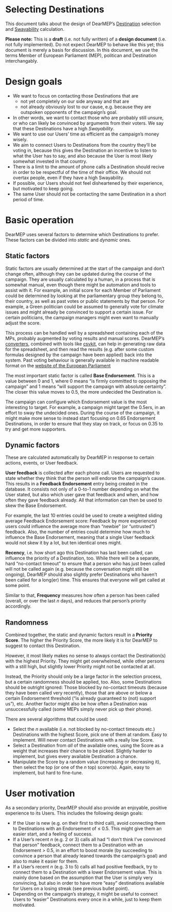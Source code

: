 # Selecting Destinations

This document talks about the design of DearMEP’s [Destination](glossary.md#destination) selection and [Swayability](glossary.md#swayability) calculation.

**Please note:**
This is a **draft** (i.e. not fully written) of a **design document** (i.e. not fully implemented).
Do not expect DearMEP to behave like this yet; this document is merely a basis for discussion.
In this document, we use the terms Member of European Parliament (MEP), politican and Destination interchangably. 

# Design goals

* We want to focus on contacting those Destinations that are
  * not yet completely on our side anyway and that are
  * not already obviously lost to our cause, e.g. because they are outspoken opponents of the campaign’s goal.
* In other words, we want to contact those who are probably still unsure, or who can likely be convinced by arguments from their voters. We say that these Destinations have a high _Swayability_.
* We want to use our Users’ time as efficient as the campaign’s money wisely.
* We aim to connect Users to Destinations from the country they’ll be voting in, because this gives the Destination an incentive to listen to what the User has to say, and also because the User is most likely somewhat invested in that country.
* There is a limit to the amount of phone calls a Destination should recive in order to be respectful of the time of their office. We should not overtax people, even if they have a high Swayability.
* If possible, our Users should not feel disheartened by their experience, but motivated to keep going.
* The same User should not be contacting the same Destination in a short period of time.


# Basic operation

DearMEP uses several factors to determine which Destinations to prefer.
These factors can be divided into _static_ and _dynamic_ ones.

## Static factors

Static factors are usually determined at the start of the campaign and don’t change often, although they can be updated during the course of the campaign.
They are usually calculated by a human, in a process that is somewhat manual, even though there might be automation and tools to assist with it.
For example, an initial score for each Member of Parliament could be determined by looking at the parliamentary group they belong to, their country, as well as past votes or public statements by that person. For example, a Green politician could be assumed to generally vote for climate issues and might already be convinced to support a certain issue. 
For certain politicians, the campaign managers might even want to manually adjust the score.

This process can be handled well by a spreadsheet containing each of the MPs, probably augmented by voting results and manual scores.
DearMEP’s [converters](data-conversion.md), combined with tools like [csvkit](https://csvkit.readthedocs.io/), can help in generating raw data for the spreadsheet, and then read the results (e.g. after some custom formulas designed by the campaign have been applied) back into the system. Past voting behaviour is generally available in machine readable format on the [website of the European Parliament](https://www.europarl.europa.eu/plenary/en/votes.html?tab=votes)

The most important static factor is called **Base Endorsement**.
This is a value between 0 and 1, where 0 means “is firmly committed to opposing the campaign” and 1 means “will support the campaign with absolute certainty”.
The closer this value moves to 0.5, the more undecided the Destination is.

The campaign can configure which Endorsement value is the most interesting to target.
For example, a campaign might target the 0.5ers, in an effort to sway the undecided ones.
During the course of the campaign, it might make more sense to instead start focusing on 0.65 Endorsement Destinations, in order to ensure that they stay on track, or focus on 0.35 to try and get more supporters.

## Dynamic factors

These are calculated automatically by DearMEP in response to certain actions, events, or User feedback.

**User feedback** is collected after each phone call.
Users are requested to state whether they think that the person will endorse the campaign’s cause.
This results in a **Feedback Endorsement** entry being created in the database.
It consists not only of a 0-to-1 number depending on what the User stated, but also which user gave that feedback and when, and how often they gave feedback already.
All that information can then be used to skew the Base Endorsement.

For example, the last 10 entries could be used to create a weighted sliding average Feedback Endorsement score:
Feedback by more experienced users could influence the average more than “newbie” (or “untrusted”) feedback.
Also, the number of entries could determine how much to influence the Base Endorsement, meaning that a single User feedback would not skew it by a lot, but ten identical ones might.

**Recency**, i.e. how short ago this Destination has last been called, can influence the priority of a Destination, too.
While there will be a separate, hard “no-contact timeout” to ensure that a person who has just been called will not be called again (e.g. because the conversation might still be ongoing), DearMEP should also slightly prefer Destinations who haven’t been called for a long(er) time.
This ensures that everyone will get called at some point.

Similar to that, **Frequency** measures how often a person has been called (overall, or over the last _n_ days), and reduces that person’s priority accordingly.

## Randomness

Combined together, the static and dynamic factors result in a **Priority Score**.
The higher the Priority Score, the more likely it is for DearMEP to suggest to contact this Destination.

However, it most likely makes no sense to always contact the Destination(s) with the highest Priority.
They might get overwhelmed, while other persons with a still high, but slightly lower Priority might not be contacted at all.

Instead, the Priority should only be a large factor in the selection process, but a certain randomness should be applied, too.
Also, some Destinations should be outright ignored:
Those blocked by no-contact timeouts (because they have been called very recently), those that are above or below a certain Endorsement threshold (“is already guaranteed to (not) support us”), etc. Another factor might also be how often a Destination was unsuccessfully called (some MEPs simply never pick up their phone).

There are several algorithms that could be used:

* Select the _n_ available (i.e. not blocked by no-contact timeouts etc.) Destinations with the highest Score, pick one of them at random. Easy to implement. Will never contact Destinations with a really low Score.
* Select a Destination from _all_ of the available ones, using the Score as a weight that increases their chance to be picked. Slightly harder to implement, but gives every available Destination a chance.
* Manipulate the Score by a random value (increasing or decreasing it), then select the top (or one of the _n_ top) scorer(s). Again, easy to implement, but hard to fine-tune.


# User motivation

As a secondary priority, DearMEP should also provide an enjoyable, positive experience to its Users.
This includes the following design goals:

* If the User is new (e.g. on their first to third call), avoid connecting them to Destinations with an Endorsement of ≤ 0.5. This might give them an easier start, and a feeling of success.
* If a User’s recent _n_ (e.g. 2 or 3) calls all had “I don’t think I’ve convinced that person” feedback, connect them to a Destination with an Endorsement > 0.5, in an effort to boost morale (by succeeding to convince a person that already leaned towards the campaign’s goal) and also to make it easier for them.
* If a User’s recent _n_ (e.g. 3 to 5) calls all had positive feedback, try to connect them to a Destination with a lower Endorsement value. This is mainly done based on the assumption that the User is simply very convincing, but also in order to have more “easy” destinations available for Users on a losing streak (see previous bullet point).
* Depending on the campaign’s strategy, it might be useful to connect Users to “easier” Destinations every once in a while, just to keep them motivated.
